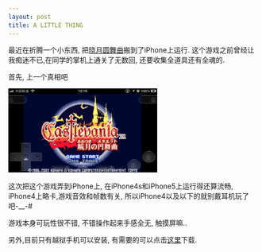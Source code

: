 ```yaml
---
layout: post
title: A LITTLE THING
---
```


最近在折腾一个小东西, 把[晓月圆舞曲](http://baike.baidu.com/view/557937.htm?fromId=1025237)搬到了iPhone上运行. 这个游戏之前曾经让我痴迷不已,在同学的掌机上通关了无数回, 还要收集全道具还有全魂的.

首先, 上一个真相吧

![晓月圆舞曲](https://github.com/Dengz/dengz.github.io/raw/master/static/img/IMG_3244-300x169.png)

这次把这个游戏弄到iPhone上, 在iPhone4s和iPhone5上运行得还算流畅, iPhone4上略卡,游戏音效和帧数有关, 所以iPhone4以及以下的就别戴耳机玩了吧-__-#

游戏本身可玩性很不错, 不错操作起来手感全无, 触摸屏嘛..

另外,目前只有越狱手机可以安装, 有需要的可以点击[这里](http://pan.baidu.com/share/link?shareid=1635318310&uk=4213856257)下载.

